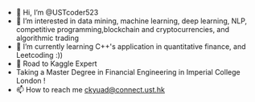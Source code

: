 - 👋 Hi, I’m @USTcoder523
- 👀 I’m interested in data mining, machine learning, deep learning, NLP, competitive programming,blockchain and cryptocurrencies, and algorithmic trading
- 🌱 I’m currently learning C++'s application in quantitative finance, and Leetcoding :))
- :sparkler: Road to Kaggle Expert
- Taking a Master Degree in Financial Engineering in Imperial College London !
- 📫 How to reach me ckyuad@connect.ust.hk

<!---
USTcoder523/USTcoder523 is a ✨ special ✨ repository because its `README.md` (this file) appears on your GitHub profile.
You can click the Preview link to take a look at your changes.
--->
